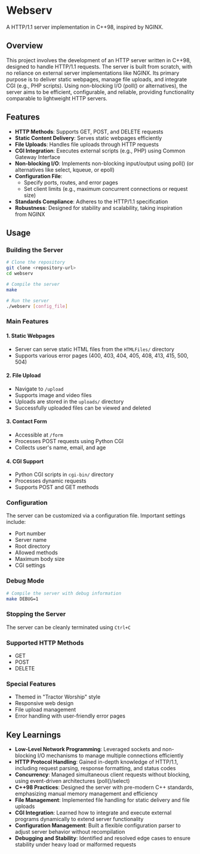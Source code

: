 # Webserv

A HTTP/1.1 server implementation in C++98, inspired by NGINX.

## Overview

This project involves the development of an HTTP server written in C++98, designed to handle HTTP/1.1 requests. The server is built from scratch, with no reliance on external server implementations like NGINX. Its primary purpose is to deliver static webpages, manage file uploads, and integrate CGI (e.g., PHP scripts). Using non-blocking I/O (poll() or alternatives), the server aims to be efficient, configurable, and reliable, providing functionality comparable to lightweight HTTP servers.

## Features

- **HTTP Methods**: Supports GET, POST, and DELETE requests
- **Static Content Delivery**: Serves static webpages efficiently
- **File Uploads**: Handles file uploads through HTTP requests
- **CGI Integration**: Executes external scripts (e.g., PHP) using Common Gateway Interface
- **Non-blocking I/O**: Implements non-blocking input/output using poll() (or alternatives like select, kqueue, or epoll)
- **Configuration File**:
  - Specify ports, routes, and error pages
  - Set client limits (e.g., maximum concurrent connections or request size)
- **Standards Compliance**: Adheres to the HTTP/1.1 specification
- **Robustness**: Designed for stability and scalability, taking inspiration from NGINX

## Usage

### Building the Server

```bash
# Clone the repository
git clone <repository-url>
cd webserv

# Compile the server
make

# Run the server
./webserv [config_file]
```

### Main Features

#### 1. Static Webpages
- Server can serve static HTML files from the `HTMLFiles/` directory
- Supports various error pages (400, 403, 404, 405, 408, 413, 415, 500, 504)

#### 2. File Upload
- Navigate to `/upload`
- Supports image and video files
- Uploads are stored in the `uploads/` directory
- Successfully uploaded files can be viewed and deleted

#### 3. Contact Form
- Accessible at `/form`
- Processes POST requests using Python CGI
- Collects user's name, email, and age

#### 4. CGI Support
- Python CGI scripts in `cgi-bin/` directory
- Processes dynamic requests
- Supports POST and GET methods

### Configuration

The server can be customized via a configuration file. Important settings include:
- Port number
- Server name
- Root directory
- Allowed methods
- Maximum body size
- CGI settings

### Debug Mode

```bash
# Compile the server with debug information
make DEBUG=1
```

### Stopping the Server

The server can be cleanly terminated using `Ctrl+C`

### Supported HTTP Methods
- GET
- POST
- DELETE

### Special Features
- Themed in "Tractor Worship" style
- Responsive web design
- File upload management
- Error handling with user-friendly error pages

## Key Learnings

- **Low-Level Network Programming**: Leveraged sockets and non-blocking I/O mechanisms to manage multiple connections efficiently
- **HTTP Protocol Handling**: Gained in-depth knowledge of HTTP/1.1, including request parsing, response formatting, and status codes
- **Concurrency**: Managed simultaneous client requests without blocking, using event-driven architectures (poll()/select)
- **C++98 Practices**: Designed the server with pre-modern C++ standards, emphasizing manual memory management and efficiency
- **File Management**: Implemented file handling for static delivery and file uploads
- **CGI Integration**: Learned how to integrate and execute external programs dynamically to extend server functionality
- **Configuration Management**: Built a flexible configuration parser to adjust server behavior without recompilation
- **Debugging and Stability**: Identified and resolved edge cases to ensure stability under heavy load or malformed requests
